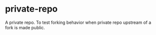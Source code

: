 # private-repo
A private repo. To test forking behavior when private repo upstream of a fork is made public.
